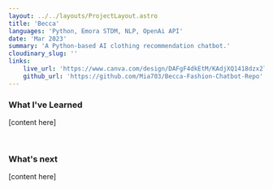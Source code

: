 ```yaml
---
layout: ../../layouts/ProjectLayout.astro
title: 'Becca'
languages: 'Python, Emora STDM, NLP, OpenAi API'
date: 'Mar 2023'
summary: 'A Python-based AI clothing recommendation chatbot.'
cloudinary_slug: ''
links:
    live_url: 'https://www.canva.com/design/DAFgF4dkEtM/KAdjXQ1418dzx2l9Ipjo_A/edit'
    github_url: 'https://github.com/Mia703/Becca-Fashion-Chatbot-Repo'
---
```


### What I've Learned

[content here]

<br />

### What's next

[content here]


